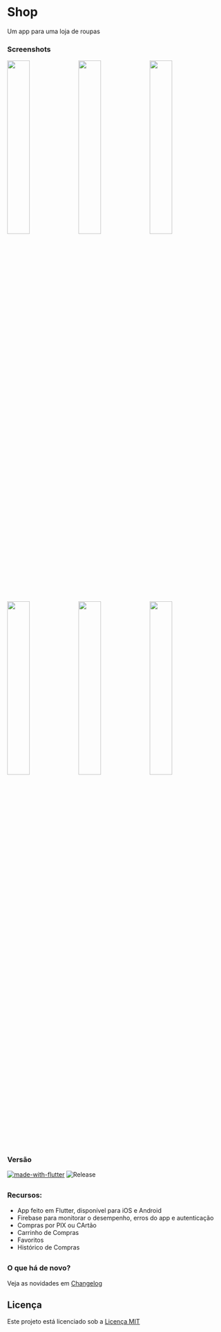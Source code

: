 # Shop

Um app para uma loja de roupas

### Screenshots

<img src="screenshots/preview.png?raw=true" width="32%"> <img src="screenshots/preview2.png?raw=true" width="32%"> <img src="screenshots/preview3.png?raw=true" width="32%"> <img src="screenshots/preview4.png?raw=true" width="32%">  <img src="screenshots/preview5.png?raw=true" width="32%">  <img src="screenshots/preview6.png?raw=true" width="32%">

##

### Versão
[![made-with-flutter](https://img.shields.io/badge/Made%20with-Flutter-1f425f.svg)](https://flutter.dev/)
![Release](https://img.shields.io/github/v/release/hendrilmendes/Shop)
##

### Recursos:

* App feito em Flutter, disponível para iOS e Android
* Firebase para monitorar o desempenho, erros do app e autenticação
* Compras por PIX ou CArtão
* Carrinho de Compras
* Favoritos
* Histórico de Compras
##

### O que há de novo?

Veja as novidades em [Changelog](Changelog.md)
##

## Licença
Este projeto está licenciado sob a [Licença MIT](LICENSE.md)